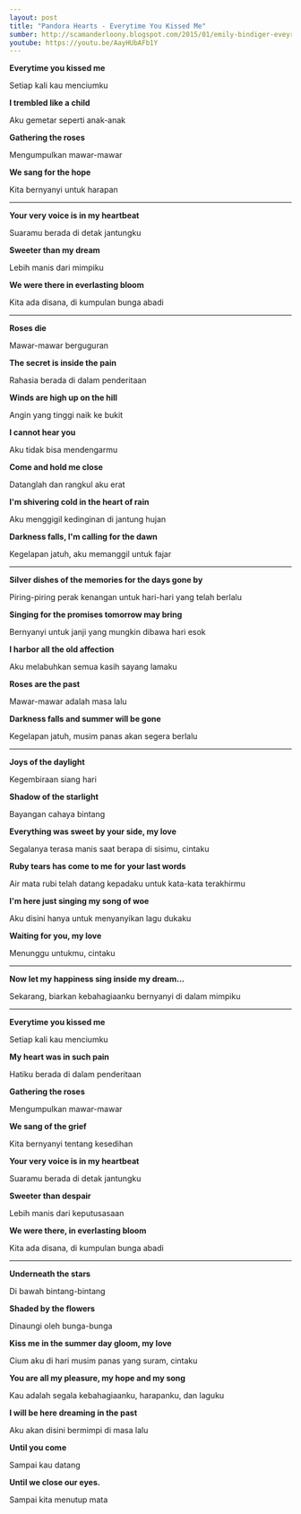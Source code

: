 ```yaml
---
layout: post
title: "Pandora Hearts - Everytime You Kissed Me"
sumber: http://scamanderloony.blogspot.com/2015/01/emily-bindiger-eveyrtime-you-kissed-me.html?m=1 
youtube: https://youtu.be/AayHUbAFb1Y 
---
```


**Everytime you kissed me**

Setiap kali kau menciumku

**I trembled like a child**

Aku gemetar seperti anak-anak

**Gathering the roses**

Mengumpulkan mawar-mawar

**We sang for the hope**

Kita bernyanyi untuk harapan

****



**Your very voice is in my heartbeat**

Suaramu berada di detak jantungku

**Sweeter than my dream**

Lebih manis dari mimpiku

**We were there in everlasting bloom**

Kita ada disana, di kumpulan bunga abadi

****



**Roses die**

Mawar-mawar berguguran

**The secret is inside the pain**

Rahasia berada di dalam penderitaan

**Winds are high up on the hill**

Angin yang tinggi naik ke bukit

**I cannot hear you**

Aku tidak bisa mendengarmu

**Come and hold me close**

Datanglah dan rangkul aku erat

**I'm shivering cold in the heart of rain**

Aku menggigil kedinginan di jantung hujan

**Darkness falls, I'm calling for the dawn**

Kegelapan jatuh, aku memanggil untuk fajar

****



**Silver dishes of the memories for the days gone by**

Piring-piring perak kenangan untuk hari-hari yang telah berlalu

**Singing for the promises tomorrow may bring**

Bernyanyi untuk janji yang mungkin dibawa hari esok

**I harbor all the old affection**

Aku melabuhkan semua kasih sayang lamaku

**Roses are the past**

Mawar-mawar adalah masa lalu

**Darkness falls and summer will be gone**

Kegelapan jatuh, musim panas akan segera berlalu

****



**Joys of the daylight**

Kegembiraan siang hari

**Shadow of the starlight**

Bayangan cahaya bintang

**Everything was sweet by your side, my love**

Segalanya terasa manis saat berapa di sisimu, cintaku

**Ruby tears has come to me for your last words**

Air mata rubi telah datang kepadaku untuk kata-kata terakhirmu

**I'm here just singing my song of woe**

Aku disini hanya untuk menyanyikan lagu dukaku

**Waiting for you, my love**

Menunggu untukmu, cintaku

****



**Now let my happiness sing inside my dream...**

Sekarang, biarkan kebahagiaanku bernyanyi di dalam mimpiku

****



**Everytime you kissed me**

Setiap kali kau menciumku

**My heart was in such pain**

Hatiku berada di dalam penderitaan

**Gathering the roses**

Mengumpulkan mawar-mawar

**We sang of the grief**

Kita bernyanyi tentang kesedihan

**Your very voice is in my heartbeat**

Suaramu berada di detak jantungku

**Sweeter than despair**

Lebih manis dari keputusasaan

**We were there, in everlasting bloom**

Kita ada disana, di kumpulan bunga abadi

****



**Underneath the stars**

Di bawah bintang-bintang

**Shaded by the flowers**

Dinaungi oleh bunga-bunga

**Kiss me in the summer day gloom, my love**

Cium aku di hari musim panas yang suram, cintaku

**You are all my pleasure, my hope and my song**

Kau adalah segala kebahagiaanku, harapanku, dan laguku

**I will be here dreaming in the past**

Aku akan disini bermimpi di masa lalu

**Until you come**

Sampai kau datang

**Until we close our eyes.**

Sampai kita menutup mata 

